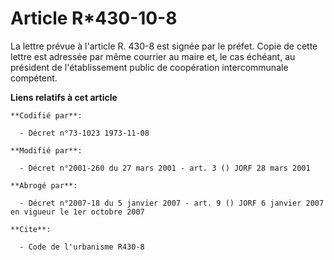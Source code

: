 # Article R*430-10-8

La lettre prévue à l'article R. 430-8 est signée par le préfet. Copie de cette lettre est adressée par même courrier au maire
et, le cas échéant, au président de l'établissement public de coopération intercommunale compétent.

**Liens relatifs à cet article**

	**Codifié par**:

	  - Décret n°73-1023 1973-11-08

	**Modifié par**:

	  - Décret n°2001-260 du 27 mars 2001 - art. 3 () JORF 28 mars 2001

	**Abrogé par**:

	  - Décret n°2007-18 du 5 janvier 2007 - art. 9 () JORF 6 janvier 2007 en vigueur le 1er octobre 2007

	**Cite**:

	  - Code de l'urbanisme R430-8
